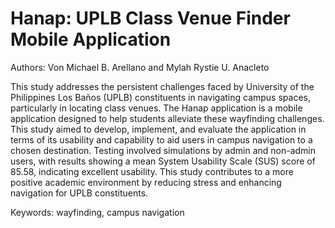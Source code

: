 # Hanap: UPLB Class Venue Finder Mobile Application
Authors: Von Michael B. Arellano and Mylah Rystie U. Anacleto

This study addresses the persistent challenges faced by University of the Philippines Los Baños (UPLB) constituents in navigating campus spaces, particularly in locating class venues. The Hanap application is a mobile application designed to help students alleviate these wayfinding challenges. This study aimed to develop, implement, and evaluate the application in terms of its usability and capability to aid users in campus navigation to a chosen destination. Testing involved simulations by admin and non-admin users, with results showing a mean System Usability Scale (SUS) score of 85.58, indicating excellent usability. This study contributes to a more positive academic environment by reducing stress and enhancing navigation for UPLB constituents.

Keywords: wayfinding, campus navigation


